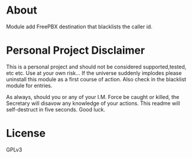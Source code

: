 # About
Module add FreePBX destination that blacklists the caller id. 
# Personal Project Disclaimer
This is a personal project and should not be considered supported,tested, etc etc. Use at your own risk... If the universe suddenly implodes please uninstall this module as a first course of action. Also check in the blacklist module for entries.

As always, should you or any of your I.M. Force be caught or killed, the Secretary will disavow any knowledge of your actions. This readme will self-destruct in five seconds. Good luck.

# License
GPLv3
